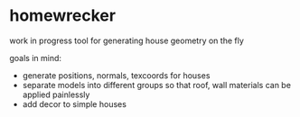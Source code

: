 # homewrecker

work in progress tool for generating house geometry on the fly

goals in mind:
- generate positions, normals, texcoords for houses
- separate models into different groups so that roof, wall materials can be applied painlessly
- add decor to simple houses
